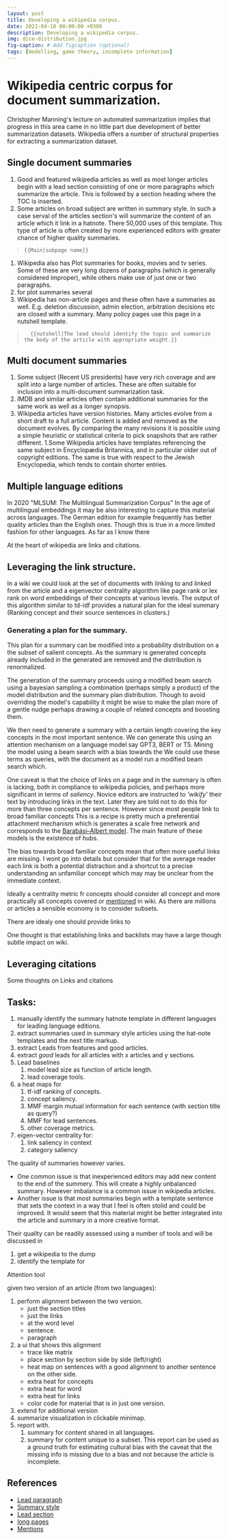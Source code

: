 ```yaml
---
layout: post
title: Developing a wikipedia corpus.
date: 2021-04-10 00:00:00 +0300
description: Developing a wikipedia corpus.
img: dice-distribution.jpg 
fig-caption: # Add figcaption (optional)
tags: [modelling, game theory, incomplete information] 
---
```

# Wikipedia centric corpus for document summarization.

Christopher Manning's lecture on automated summarization implies that progress in this area came in no little part due development of better summarization datasets. Wikipedia offers a number of structural properties for extracting a summarization dataset.

## Single document summaries

1. Good and featured wikipedia articles as well as most longer articles begin with a lead section consisting of one or more paragraphs which summarize the article. This is followed by a section heading where the TOC is inserted.
1. Some articles on broad subject are written in summary style. In such a case serval of the articles section's will summarize the content of an article which it link in a hatnote. There 50,000 uses of this template. This type of article is often created by more experienced editors with greater chance of higher quality summaries.

>   ```wikitext
>   {{Main|subpage name}} 
>   ```
1. Wikipedia also has Plot summaries for books, movies and tv series. Some of these are very long dozens of paragraphs (which is generally considered improper), while others make use of just one or two paragraphs.
1. for plot summaries several 
1. Wikipedia has non-article pages and these often have a summaries as well. E.g. deletion discussion, admin election, arbitration decisions  etc are closed with a summary. Many policy pages use this page in a nutshell template. 
> ```wikitext
>   {{nutshell|The lead should identify the topic and summarize the body of the article with appropriate weight.}}
>   ```

## Multi document summaries

1. Some subject (Recent US presidents) have very rich coverage and are split into a large number of articles. These are often  suitable for inclusion into a multi-document summarization task.
1. IMDB and similar articles often contain additional summaries for the same work as well as a longer synopsis.
1. Wikipedia articles have version histories. Many articles evolve from a short draft to a full article. Content is added and removed as the document evolves. By comparing the many revisions it is possible using a simple heuristic or statistical criteria to pick snapshots that are rather different.
1.Some Wikipedia articles have templates referencing the same subject in Encyclopædia Britannica, and in particular older out of copyright editions. The same is true with respect to the Jewish Encyclopedia, which tends to contain shorter entries.


## Multiple language editions

In 2020 "MLSUM: The Multilingual Summarization Corpus"
In the age of multilingual embeddings it may be also interesting to capture this material across languages. The German edition for example frequently has better quality articles than the English ones. Though this is true in a more limited fashion for other languages. As far as I know there



At the heart of wikipedia are links and citations. 

## Leveraging the link structure. 

 In a wiki we could look at the set of documents with linking to and linked from the article and a eigenvector centrality algorithm like page rank or lex rank on word embeddings of their concepts at various levels. The output of this algorithm similar to td-idf provides a natural plan for the ideal summary (Ranking concept and their source sentences in clusters.) 

### Generating a plan for the summary.

This plan for a summary can be modified into a probability distribution on a the subset of salient concepts. As the summary is generated concepts already included in the  generated are removed and the distribution is renormalized.

The generation of the summary proceeds using a modified beam search using a bayesian sampling a combination (perhaps simply a product) of the model distribution and the summary plan distribution. Though to avoid overriding the model's capability it might be wise to make the plan more of a gentle nudge perhaps drawing a couple of related concepts and boosting them.

We then need to generate a summary with a certain length covering the key concepts in the most important sentence. We can generate this using an attention mechanism on a language model say GPT3, BERT or T5. Mining the model using a beam search with a bias towards the We could use these terms as queries,  with the document as  a model run a modified beam search which.

One caveat is that the choice of links on a page and in the summary is often is lacking, both in compliance to wikipedia policies, and perhaps more significant in terms of *saliency*. Novice editors are instructed to *'wikify'* their text by introducing links in the text. Later they are told not to do this for more than three concepts per sentence. However since most people link to broad familiar concepts  This is a recipe is pretty much a preferential attachment mechanism which is generates a scale free network and corresponds to the  [Barabási–Albert model](https://en.wikipedia.org/wiki/Barab%C3%A1si%E2%80%93Albert_model). The main feature of these models is the existence of hubs. 

The bias towards broad familiar concepts mean that often more useful links are missing. I wont go into details but consider that for the average reader each link is both a potential distraction and a shortcut to a precise understanding an unfamiliar concept which may  may be unclear from the immediate context. 

Ideally a centrality metric fr concepts should consider all concept and more practically all concepts covered or [mentioned](https://en.wikipedia.org/wiki/Wikipedia:Red_link) in wiki. As there are millions or articles a sensible economy is to consider subsets.  

There are idealy one should provide links to  

One thought is that establishing links and backlists may have a large though subtle impact on wiki. 

## Leveraging citations
Some thoughts on Links and citations


## Tasks:

1. manually identify the summary hatnote template in different languages for leading language editions.
1. extract summaries used in summary style articles using the hat-note templates and the next title markup.
1. extract Leads from features and good articles.
1. extract *good* leads for all articles with x articles and y sections.
1. Lead baselines
    1. model lead size as function of article length.
    1. lead coverage tools.
1. a heat maps for
    1. tf-idf ranking of concepts.
    1. concept saliency.
    1. MMF margin mutual information for each sentence (with section title as query?)
    1. MMF for lead sentences.
    1. other coverage metrics.
1. eigen-vector centrality for:
    1. link saliency in context 
    1. category saliency



The quality of summaries however varies. 
- One common issue is that inexperienced editors may add new content to the end of the summery. This will create a highly unbalanced summary. However imbalance is a common issue in wikipedia articles.
- Another issue is that most summaries begin with a template sentence that sets the context in a way that I feel is often stolid and could be improved. It would seem that this material might be better integrated into the article and summary in a more creative format. 

Their quality can be readily assessed using a number of tools and will be discussed in 

1. get a wikipedia to the dump
2. identify the template for 


Attention tool

given two version of an article (from two languages):
1. perform alignment between the two version.
    - just the section titles
    - just the links
    - at the word level
    - sentence.
    - paragraph
2. a ui that shows this alignment
    - trace like matrix
    - place section by section side by side (left/right)
    - heat map on sentences with a good alignment to another sentence on the other side.
    - extra heat for concepts
    - extra heat for word
    - extra heat for links
    - color code for material that is in just one version.
3. extend for additional version
4. summarize visualization in clickable minimap.
5. report with.
    1. summary for content shared in all languages.
    1. summary for content unique to a subset.
This report can be used as a ground truth for estimating cultural bias with the caveat that the missing info is missing due to a bias and not because the article is incomplete.

## References

* [Lead paragraph](https://en.wikipedia.org/wiki/Lead_paragraph)
* [Summary style](https://en.wikipedia.org/wiki/Wikipedia:Summary_style)
* [Lead section](https://en.wikipedia.org/wiki/Wikipedia:Manual_of_Style/Lead_section)
* [long pages](https://en.wikipedia.org/wiki/Special:LongPages)
* [Mentions](https://en.wikipedia.org/wiki/Wikipedia:Red_link)
